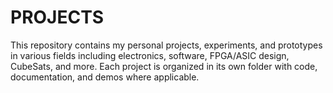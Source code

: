 # PROJECTS
This repository contains my personal projects, experiments, and prototypes in various fields including electronics, software, FPGA/ASIC design, CubeSats, and more. Each project is organized in its own folder with code, documentation, and demos where applicable.  
